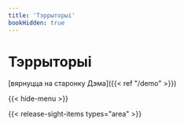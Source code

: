 ```yaml
---
title: 'Тэррыторыі'
bookHidden: true
---
```

# Тэррыторыі
[вярнуцца на старонку Дэма]({{< ref "/demo" >}})

{{< hide-menu >}}

{{< release-sight-items types="area" >}} 